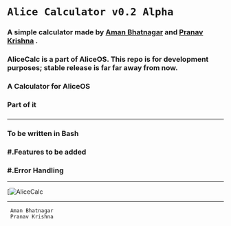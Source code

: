 #  `Alice Calculator v0.2 Alpha`

### A simple calculator made by [Aman Bhatnagar](https://github.com/AmanBhatnagar12) and [Pranav Krishna](https://github.com/ppranav06) .  

### AliceCalc is a part of AliceOS.  This repo is for development purposes; stable release is far far away from now. 

### A Calculator for AliceOS
### Part of it
### 
-----
### To be written in Bash 
### #.Features to be added 
### #.Error Handling 
 -----
[![AliceCalc](https://github.com/AmanBhatnagar12/AliceCalculator-/blob/main/Error%20Handling%20.png)

---

``` 
 Aman Bhatnagar
 Pranav Krishna
```
